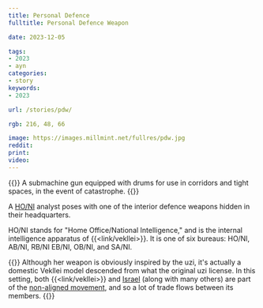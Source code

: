 ```yaml
---
title: Personal Defence
fulltitle: Personal Defence Weapon

date: 2023-12-05

tags:
- 2023
- ayn
categories:
- story
keywords:
- 2023

url: /stories/pdw/

rgb: 216, 48, 66

image: https://images.millmint.net/fullres/pdw.jpg
reddit:
print:
video:
---
```

{{<note caption>}}
A submachine gun equipped with drums for use in corridors and tight spaces, in the event of catastrophe.
{{</note>}}

A [HO/NI](/opsec/) analyst poses with one of the interior defence weapons hidden in their headquarters.

HO/NI stands for "Home Office/National Intelligence," and is the internal intelligence apparatus of {{<link/vekllei>}}. It is one of six bureaus: HO/NI, AB/NI, RB/NI EB/NI, OB/NI, and SA/NI.

{{<note>}}
Although her weapon is obviously inspired by the uzi, it's actually a domestic Vekllei model descended from what the original uzi license. In this setting, both {{<link/vekllei>}} and [<span class="fi fi-il"></span> Israel](/israel/) (along with many others) are part of the [non-aligned movement](/free-nations/), and so a lot of trade flows between its members.
{{</note>}}